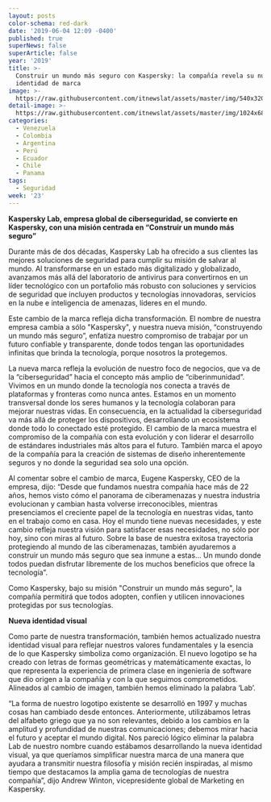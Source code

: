 ```yaml
---
layout: posts
color-schema: red-dark
date: '2019-06-04 12:09 -0400'
published: true
superNews: false
superArticle: false
year: '2019'
title: >-
  Construir un mundo más seguro con Kaspersky: la compañía revela su nueva
  identidad de marca
image: >-
  https://raw.githubusercontent.com/itnewslat/assets/master/img/540x320/Kaspersky-new-logo-p.jpg
detail-image: >-
  https://raw.githubusercontent.com/itnewslat/assets/master/img/1024x680/Kaspersky-new-logo-g.jpg
categories:
  - Venezuela
  - Colombia
  - Argentina
  - Perú
  - Ecuador
  - Chile
  - Panama
tags:
  - Seguridad
week: '23'
---
```

**Kaspersky Lab, empresa global de ciberseguridad, se convierte en Kaspersky, con una misión centrada en “Construir un mundo más seguro”**
 
Durante más de dos décadas, Kaspersky Lab ha ofrecido a sus clientes las mejores soluciones de seguridad para cumplir su misión de salvar al mundo. Al transformarse en un estado más digitalizado y globalizado, avanzamos más allá del laboratorio de antivirus para convertirnos en un líder tecnológico con un portafolio más robusto con soluciones y servicios de seguridad que incluyen productos y tecnologías innovadoras, servicios en la nube e inteligencia de amenazas, líderes en el mundo.

Este cambio de la marca refleja dicha transformación. El nombre de nuestra empresa cambia a sólo "Kaspersky", y nuestra nueva misión, “construyendo un mundo más seguro”, enfatiza nuestro compromiso de trabajar por un futuro confiable y transparente, donde todos tengan las oportunidades infinitas que brinda la tecnología, porque nosotros la protegemos.

La nueva marca refleja la evolución de nuestro foco de negocios, que va de la “ciberseguridad” hacia el concepto más amplio de “ciberinmunidad”. Vivimos en un mundo donde la tecnología nos conecta a través de plataformas y fronteras como nunca antes. Estamos en un momento transversal donde los seres humanos y la tecnología colaboran para mejorar nuestras vidas. En consecuencia, en la actualidad la ciberseguridad va más allá de proteger los dispositivos, desarrollando un ecosistema donde todo lo conectado esté protegido. El cambio de la marca muestra el compromiso de la compañía con esta evolución y con liderar el desarrollo de estándares industriales más altos para el futuro. También marca el apoyo de la compañía para la creación de sistemas de diseño inherentemente seguros y no donde la seguridad sea solo una opción.

Al comentar sobre el cambio de marca, Eugene Kaspersky, CEO de la empresa, dijo: “Desde que fundamos nuestra compañía hace más de 22 años, hemos visto cómo el panorama de ciberamenazas y nuestra industria evolucionan y cambian hasta volverse irreconocibles, mientras presenciamos el creciente papel de la tecnología en nuestras vidas, tanto en el trabajo como en casa. Hoy el mundo tiene nuevas necesidades, y este cambio refleja nuestra visión para satisfacer esas necesidades, no sólo por hoy, sino con miras al futuro. Sobre la base de nuestra exitosa trayectoria protegiendo al mundo de las ciberamenazas, también ayudaremos a construir un mundo más seguro que sea inmune a estas... Un mundo donde todos puedan disfrutar libremente de los muchos beneficios que ofrece la tecnología”.

Como Kaspersky, bajo su misión "Construir un mundo más seguro", la compañía permitirá que todos adopten, confíen y utilicen innovaciones protegidas por sus tecnologías.

**Nueva identidad visual**

Como parte de nuestra transformación, también hemos actualizado nuestra identidad visual para reflejar nuestros valores fundamentales y la esencia de lo que Kaspersky simboliza como organización. El nuevo logotipo se ha creado con letras de formas geométricas y matemáticamente exactas, lo que representa la experiencia de primera clase en ingeniería de software que dio origen a la compañía y con la que seguimos comprometidos. Alineados al cambio de imagen, también hemos eliminado la palabra ‘Lab’.

“La forma de nuestro logotipo existente se desarrolló en 1997 y muchas cosas han cambiado desde entonces. Anteriormente, utilizábamos letras del alfabeto griego que ya no son relevantes, debido a los cambios en la amplitud y profundidad de nuestras comunicaciones; debemos mirar hacia el futuro y aceptar el mundo digital. Nos pareció lógico eliminar la palabra Lab de nuestro nombre cuando estábamos desarrollando la nueva identidad visual, ya que queríamos simplificar nuestra marca de una manera que ayudara a transmitir nuestra filosofía y misión recién inspiradas, al mismo tiempo que destacamos la amplia gama de tecnologías de nuestra compañía”, dijo Andrew Winton, vicepresidente global de Marketing en Kaspersky.